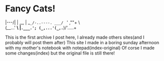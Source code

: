 # Fancy Cats!

  |\---/|
   | ,_, |
    \_`_/-..----.
 ___/ `   ' ,""+ \  
(__...'   __\    |`.___.';
  (_,...'(_,.`__)/'.....+

This is the first archive I post here, I already made others sites(and I probably will post them after)
This site I made in a boring sunday afternoon with my mother's notebook with notepad(index-original)
Of corse I made some changes(index) but the original file is still there!
